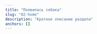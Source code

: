 ```yaml
---
title: "Появилась собака"
slug: "02-home"
description: "Краткое описание раздела"
anchors: []
---
```

